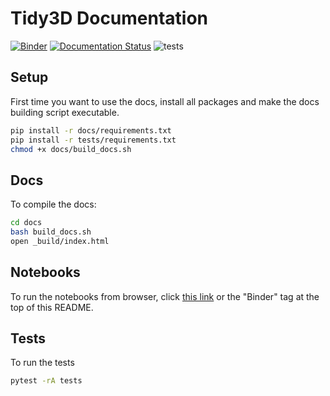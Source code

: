# Tidy3D Documentation

[![Binder](https://mybinder.org/badge_logo.svg)](https://mybinder.org/v2/gh/flexcompute-readthedocs/Tidy3DDocumentation/HEAD?filepath=docs/source/notebooks/)
[![Documentation Status](https://readthedocs.com/projects/flexcompute-tidy3ddocumentation/badge/?version=latest)](https://flexcompute-tidy3ddocumentation.readthedocs-hosted.com/en/latest/?badge=latest)
![tests](https://github.com/flexcompute/Tidy3D-client-revamp/actions/workflows//run_tests.yml/badge.svg)

## Setup

First time you want to use the docs, install all packages and make the docs building script executable.

```bash
pip install -r docs/requirements.txt
pip install -r tests/requirements.txt
chmod +x docs/build_docs.sh
```

## Docs

To compile the docs:

```bash
cd docs
bash build_docs.sh
open _build/index.html
```

## Notebooks

To run the notebooks from browser, click [this link](https://mybinder.org/v2/gh/flexcompute/Tidy3D-docs/HEAD?filepath=docs/notebooks/) or the "Binder" tag at the top of this README.

## Tests

To run the tests

```bash
pytest -rA tests
```
